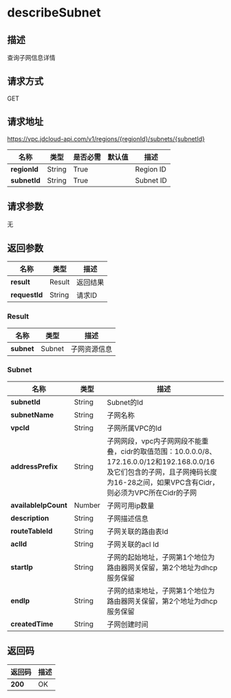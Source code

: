 # describeSubnet


## 描述
查询子网信息详情

## 请求方式
GET

## 请求地址
https://vpc.jdcloud-api.com/v1/regions/{regionId}/subnets/{subnetId}

|名称|类型|是否必需|默认值|描述|
|---|---|---|---|---|
|**regionId**|String|True| |Region ID|
|**subnetId**|String|True| |Subnet ID|

## 请求参数
无


## 返回参数
|名称|类型|描述|
|---|---|---|
|**result**|Result|返回结果|
|**requestId**|String|请求ID|

### Result
|名称|类型|描述|
|---|---|---|
|**subnet**|Subnet|子网资源信息|
### Subnet
|名称|类型|描述|
|---|---|---|
|**subnetId**|String|Subnet的Id|
|**subnetName**|String|子网名称|
|**vpcId**|String|子网所属VPC的Id|
|**addressPrefix**|String|子网网段，vpc内子网网段不能重叠，cidr的取值范围：10.0.0.0/8、172.16.0.0/12和192.168.0.0/16及它们包含的子网，且子网掩码长度为16-28之间，如果VPC含有Cidr，则必须为VPC所在Cidr的子网|
|**availableIpCount**|Number|子网可用ip数量|
|**description**|String|子网描述信息|
|**routeTableId**|String|子网关联的路由表Id|
|**aclId**|String|子网关联的acl Id|
|**startIp**|String|子网的起始地址，子网第1个地位为路由器网关保留，第2个地址为dhcp服务保留|
|**endIp**|String|子网的结束地址，子网第1个地位为路由器网关保留，第2个地址为dhcp服务保留|
|**createdTime**|String|子网创建时间|

## 返回码
|返回码|描述|
|---|---|
|**200**|OK|
